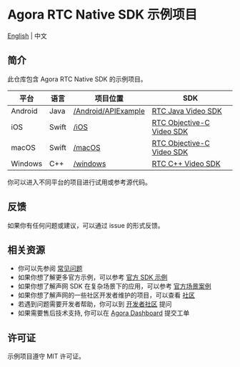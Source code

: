 # Agora RTC Native SDK 示例项目

[English](README.md) | 中文

## 简介

此仓库包含 Agora RTC Native SDK 的示例项目。

| 平台 | 语言 | 项目位置     | SDK                                                                                                                             |
| -------- | -------- | -------------------- | ------------------------------------------------------------------------------------------------------------------------------- |
| Android  | Java     | [/Android/APIExample](/Android/APIExample) | [RTC Java Video SDK](https://docs.agora.io/cn/Video/API%20Reference/java/index.html)                                            |
| iOS      | Swift    | [/iOS](/iOS)         | [RTC Objective-C Video SDK](https://docs.agora.io/cn/Video/API%20Reference/oc/docs/headers/Agora-Objective-C-API-Overview.html) |
| macOS    | Swift    | [/macOS](/macOS)     | [RTC Objective-C Video SDK](https://docs.agora.io/cn/Video/API%20Reference/oc/docs/headers/Agora-Objective-C-API-Overview.html) |
| Windows  | C++      | [/windows](/windows) | [RTC C++ Video SDK](https://docs.agora.io/cn/Video/API%20Reference/cpp/index.html)                                              |

你可以进入不同平台的项目进行试用或参考源代码。

## 反馈

如果你有任何问题或建议，可以通过 issue 的形式反馈。

## 相关资源

- 你可以先参阅 [常见问题](https://docs.agora.io/cn/faq)
- 如果你想了解更多官方示例，可以参考 [官方 SDK 示例](https://github.com/AgoraIO)
- 如果你想了解声网 SDK 在复杂场景下的应用，可以参考 [官方场景案例](https://github.com/AgoraIO-usecase)
- 如果你想了解声网的一些社区开发者维护的项目，可以查看 [社区](https://github.com/AgoraIO-Community)
- 若遇到问题需要开发者帮助，你可以到 [开发者社区](https://rtcdeveloper.com/) 提问
- 如果需要售后技术支持, 你可以在 [Agora Dashboard](https://dashboard.agora.io) 提交工单

## 许可证

示例项目遵守 MIT 许可证。
